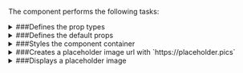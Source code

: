 The component performs the following tasks:

<details>
	<summary>###Defines the prop types

</summary>
* The url of the placeholder image service

* The background color

* The text color

* The text (optional)

* The image width in pixels

* The image height in pixels

</details>

<details>
	<summary>###Defines the default props

</summary>
</details>

<details>
	<summary>###Styles the component container

</summary>
</details>

<details>
	<summary>###Creates a placeholder image url with `https://placeholder.pics`

</summary>
</details>

<details>
	<summary>###Displays a placeholder image

</summary>
</details>

